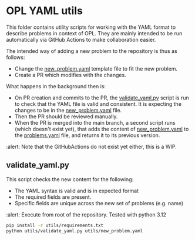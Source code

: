 # OPL YAML utils

This folder contains utility scripts for working with the YAML format to describe problems in context of OPL. They are mainly intended to be run automatically via GitHub Actions to make collaboration easier.

The intended way of adding a new problem to the repository is thus as follows:

* Change the [new_problem.yaml](new_problem.yaml) template file to fit the new problem.
* Create a PR which modifies with the changes.

What happens in the background then is:

* On PR creation and commits to the PR, the [validate_yaml.py](validate_yaml.py) script is run to check that the YAML file is valid and consistent. It is expecting the changes to be in the [new_problem.yaml](new_problem.yaml) file.
* Then the PR should be reviewed manually.
* When the PR is merged into the main branch, a second script runs (which doesn't exist yet), that adds the content of [new_problem.yaml](new_problem.yaml) to the [problems.yaml](../problems.yaml) file, and returns it to its previous version.

:alert: Note that the GitHubActions do not exist yet either, this is a WIP.

## validate_yaml.py

This script checks the new content for the following:

* The YAML syntax is valid and is in expected format
* The required fields are present.
* Specific fields are unique across the new set of problems (e.g. name)

:alert: Execute from root of the repository. Tested with python 3.12

```bash
pip install -r utils/requirements.txt
python utils/validate_yaml.py utils/new_problem.yaml
```
